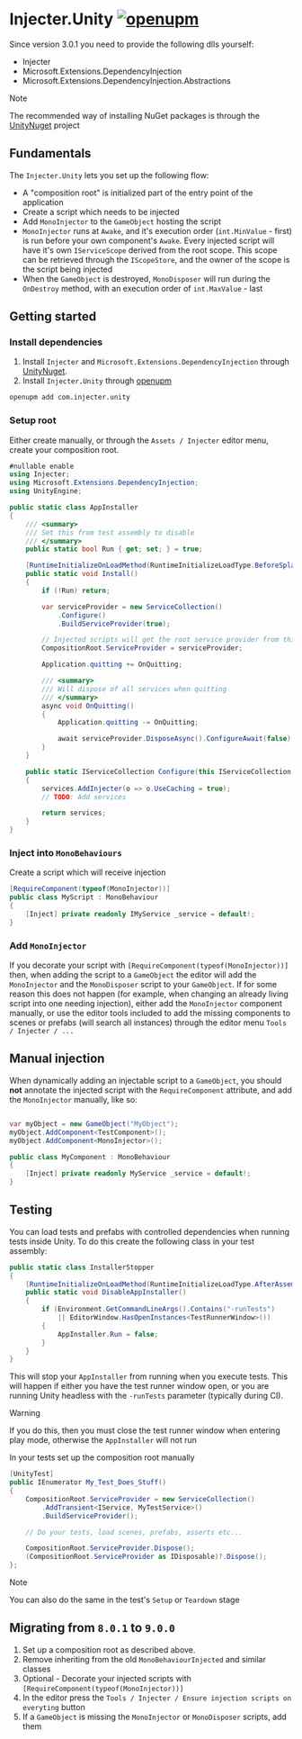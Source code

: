 # Injecter.Unity [![openupm](https://img.shields.io/npm/v/com.injecter.unity?label=openupm&registry_uri=https://package.openupm.com)](https://openupm.com/packages/com.injecter.unity/)

Since version 3.0.1 you need to provide the following dlls yourself:
- Injecter
- Microsoft.Extensions.DependencyInjection
- Microsoft.Extensions.DependencyInjection.Abstractions

> [!NOTE]
> The recommended way of installing NuGet packages is through the [UnityNuget](https://github.com/xoofx/UnityNuGet) project

## Fundamentals

The `Injecter.Unity` lets you set up the following flow:

- A "composition root" is initialized part of the entry point of the application
- Create a script which needs to be injected
- Add `MonoInjector` to the `GameObject` hosting the script
- `MonoInjector` runs at `Awake`, and it's execution order (`int.MinValue` - first) is run before your own component's `Awake`. Every injected script will have it's own `IServiceScope` derived from the root scope. This scope can be retrieved through the `IScopeStore`, and the owner of the scope is the script being injected
- When the `GameObject` is destroyed, `MonoDisposer` will run during the `OnDestroy` method, with an execution order of `int.MaxValue` - last

## Getting started

### Install dependencies

1. Install `Injecter` and `Microsoft.Extensions.DependencyInjection` through [UnityNuget](https://github.com/xoofx/UnityNuGet#unitynuget-).
2. Install `Injecter.Unity` through [openupm](https://openupm.com/packages/com.injecter.unity/)
```bash
openupm add com.injecter.unity
```

### Setup root

Either create manually, or through the `Assets / Injecter` editor menu, create your composition root.

```csharp
#nullable enable
using Injecter;
using Microsoft.Extensions.DependencyInjection;
using UnityEngine;

public static class AppInstaller
{
    /// <summary>
    /// Set this from test assembly to disable
    /// </summary>
    public static bool Run { get; set; } = true;

    [RuntimeInitializeOnLoadMethod(RuntimeInitializeLoadType.BeforeSplashScreen)]
    public static void Install()
    {
        if (!Run) return;

        var serviceProvider = new ServiceCollection()
            .Configure()
            .BuildServiceProvider(true);

        // Injected scripts will get the root service provider from this instance
        CompositionRoot.ServiceProvider = serviceProvider;

        Application.quitting += OnQuitting;

        /// <summary>
        /// Will dispose of all services when quitting
        /// </summary>
        async void OnQuitting()
        {
            Application.quitting -= OnQuitting;

            await serviceProvider.DisposeAsync().ConfigureAwait(false);
        }
    }

    public static IServiceCollection Configure(this IServiceCollection services)
    {
        services.AddInjecter(o => o.UseCaching = true);
        // TODO: Add services

        return services;
    }
}
```

### Inject into `MonoBehaviours`

Create a script which will receive injection

```csharp
[RequireComponent(typeof(MonoInjector))]
public class MyScript : MonoBehaviour
{
    [Inject] private readonly IMyService _service = default!;
}
```

### Add `MonoInjector`

If you decorate your script with `[RequireComponent(typeof(MonoInjector))]` then, when adding the script to a `GameObject` the editor will add the `MonoInjector` and the `MonoDisposer` script to your `GameObject`. If for some reason this does not happen (for example, when changing an already living script into one needing injection), either add the `MonoInjector` component manually, or use the editor tools included to add the missing components to scenes or prefabs (will search all instances) through the editor menu `Tools / Injecter / ...`

## Manual injection

When dynamically adding an injectable script to a `GameObject`, you should **not** annotate the injected script with the `RequireComponent` attribute, and add the `MonoInjector` manually, like so:

```csharp

var myObject = new GameObject("MyObject");
myObject.AddComponent<TestComponent>();
myObject.AddComponent<MonoInjector>();

public class MyComponent : MonoBehaviour
{
    [Inject] private readonly MyService _service = default!;
}

```

## Testing

You can load tests and prefabs with controlled dependencies when running tests inside Unity. To do this create the following class in your test assembly:

```csharp
public static class InstallerStopper
{
    [RuntimeInitializeOnLoadMethod(RuntimeInitializeLoadType.AfterAssembliesLoaded)]
    public static void DisableAppInstaller()
    {
        if (Environment.GetCommandLineArgs().Contains("-runTests")
            || EditorWindow.HasOpenInstances<TestRunnerWindow>())
        {
            AppInstaller.Run = false;
        }
    }
}
```

This will stop your `AppInstaller` from running when you execute tests. This will happen if either you have the test runner window open, or you are running Unity headless with the `-runTests` parameter (typically during CI).

> [!WARNING]
> If you do this, then you must close the test runner window when entering play mode, otherwise the `AppInstaller` will not run

In your tests set up the composition root manually

```csharp
[UnityTest]
public IEnumerator My_Test_Does_Stuff()
{
    CompositionRoot.ServiceProvider = new ServiceCollection()
        .AddTransient<IService, MyTestService>()
        .BuildServiceProvider();

    // Do your tests, load scenes, prefabs, asserts etc...

    CompositionRoot.ServiceProvider.Dispose();
    (CompositionRoot.ServiceProvider as IDisposable)?.Dispose();
};
```

> [!NOTE]
> You can also do the same in the test's `Setup` or `Teardown` stage

## Migrating from `8.0.1` to `9.0.0`

1. Set up a composition root as described above.
2. Remove inheriting from the old `MonoBehaviourInjected` and similar classes
3. Optional - Decorate your injected scripts with `[RequireComponent(typeof(MonoInjector))]`
4. In the editor press the `Tools / Injecter / Ensure injection scripts on everyting` button
5. If a `GameObject` is missing the `MonoInjector` or `MonoDisposer` scripts, add them

